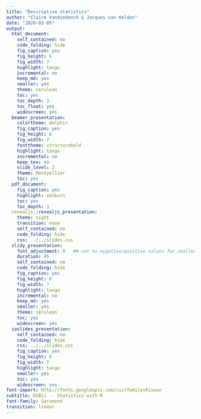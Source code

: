 ```yaml
---
title: "Descriptive statistics"
author: "Claire Vandiedonck & Jacques van Helden"
date: "2020-03-05"
output:
  html_document:
    self_contained: no
    code_folding: hide
    fig_caption: yes
    fig_height: 6
    fig_width: 7
    highlight: tango
    incremental: no
    keep_md: yes
    smaller: yes
    theme: cerulean
    toc: yes
    toc_depth: 3
    toc_float: yes
    widescreen: yes
  beamer_presentation:
    colortheme: dolphin
    fig_caption: yes
    fig_height: 6
    fig_width: 7
    fonttheme: structurebold
    highlight: tango
    incremental: no
    keep_tex: no
    slide_level: 2
    theme: Montpellier
    toc: yes
  pdf_document:
    fig_caption: yes
    highlight: zenburn
    toc: yes
    toc_depth: 3
  revealjs::revealjs_presentation:
    theme: night
    transition: none
    self_contained: no
    code_folding: hide
    css: ../../slides.css
  slidy_presentation:
    font_adjustment: 0   ## set to negative/positive values for smaller/bigger fonts
    duration: 45
    self_contained: no
    code_folding: hide
    fig_caption: yes
    fig_height: 6
    fig_width: 7
    highlight: tango
    incremental: no
    keep_md: yes
    smaller: yes
    theme: cerulean
    toc: yes
    widescreen: yes
  ioslides_presentation:
    self_contained: no
    code_folding: hide
    css: ../../slides.css
    fig_caption: yes
    fig_height: 6
    fig_width: 7
    highlight: tango
    smaller: yes
    toc: yes
    widescreen: yes
font-import: http://fonts.googleapis.com/css?family=Risque
subtitle: DUBii -- Statistics with R
font-family: Garamond
transition: linear
---
```




